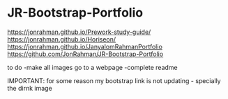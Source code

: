 # JR-Bootstrap-Portfolio


https://jonrahman.github.io/Prework-study-guide/
https://jonrahman.github.io/Horiseon/
https://jonrahman.github.io/JanyalomRahmanPortfolio
https://github.com/JonRahman/JR-Bootstrap-Portfolio


to do
-make all images go to a webpage
-complete readme


IMPORTANT: for some reason my bootstrap link is not updating - specially the dirnk image